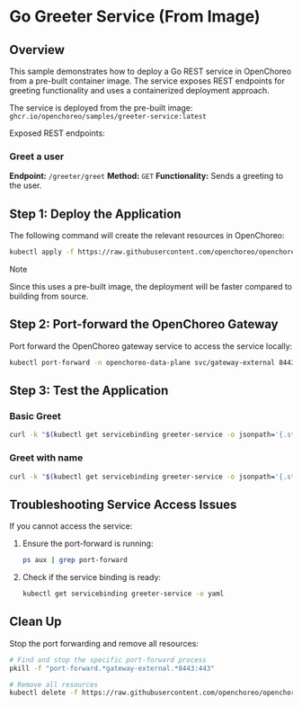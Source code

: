 # Go Greeter Service (From Image)

## Overview

This sample demonstrates how to deploy a Go REST service in OpenChoreo from a pre-built container image. The service exposes REST endpoints for greeting functionality and uses a containerized deployment approach.

The service is deployed from the pre-built image:
`ghcr.io/openchoreo/samples/greeter-service:latest`

Exposed REST endpoints:

### Greet a user

**Endpoint:** `/greeter/greet`
**Method:** `GET`
**Functionality:** Sends a greeting to the user.

## Step 1: Deploy the Application

The following command will create the relevant resources in OpenChoreo:

```bash
kubectl apply -f https://raw.githubusercontent.com/openchoreo/openchoreo/release-v0.3/samples/from-image/go-greeter-service/greeter-service.yaml
```

> [!NOTE]
> Since this uses a pre-built image, the deployment will be faster compared to building from source.

## Step 2: Port-forward the OpenChoreo Gateway

Port forward the OpenChoreo gateway service to access the service locally:

```bash
kubectl port-forward -n openchoreo-data-plane svc/gateway-external 8443:443 &
```

## Step 3: Test the Application

### Basic Greet
```bash
curl -k "$(kubectl get servicebinding greeter-service -o jsonpath='{.status.endpoints[0].public.uri}')/greet"
```

### Greet with name
```bash
curl -k "$(kubectl get servicebinding greeter-service -o jsonpath='{.status.endpoints[0].public.uri}')/greet?name=Alice"
```

## Troubleshooting Service Access Issues

If you cannot access the service:

1. Ensure the port-forward is running:
   ```bash
   ps aux | grep port-forward
   ```

2. Check if the service binding is ready:
   ```bash
   kubectl get servicebinding greeter-service -o yaml
   ```

## Clean Up

Stop the port forwarding and remove all resources:

```bash
# Find and stop the specific port-forward process
pkill -f "port-forward.*gateway-external.*8443:443"

# Remove all resources
kubectl delete -f https://raw.githubusercontent.com/openchoreo/openchoreo/release-v0.3/samples/from-image/go-greeter-service/greeter-service.yaml
```
